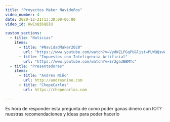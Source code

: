```yaml
---
title: "Proyectos Maker Navideños"
video_number: 4
date: 2020-12-21T13:30:00-06:00
video_id: HwEoQi6QBIU

custom_sections:
  - title: "Noticias"
    items:
      - title: "#NavidadMaker2020"
        url: "https://www.youtube.com/watch?v=VydWZLPGqPU&list=PLWQQswW6kqpU9MU68MFOa6Q6pbQ1mdDJQ"
      - title: "Impuestos con Inteligencia Artificial"
        url: "https://www.youtube.com/watch?v=Sr2ga3BBMTc"
  - title: "Presentadores"
    items:
      - title: "Andres Niño"
        url: http://andresnino.com
      - title: "ChepeCarlos"
        url: https://chepecarlos.com

---
```


Es hora de responder esta pregunta de como poder ganas dinero con IOT? nuestras recomendaciones y ideas para poder hacerlo
